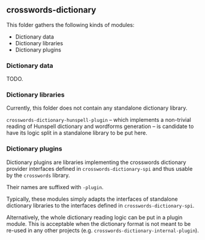 ## crosswords-dictionary

This folder gathers the following kinds of modules:

- Dictionary data
- Dictionary libraries
- Dictionary plugins

### Dictionary data

TODO.

### Dictionary libraries

Currently, this folder does not contain any standalone dictionary library.

`crosswords-dictionary-hunspell-plugin` – which implements a non-trivial reading of Hunspell
dictionary and wordforms generation – is candidate to have its logic split in a standalone
library to be put here.

### Dictionary plugins

Dictionary plugins are libraries implementing the crosswords dictionary provider
interfaces defined in `crosswords-dictionary-spi` and thus usable by the `crosswords` library.

Their names are suffixed with `-plugin`.

Typically, these modules simply adapts the interfaces of standalone dictionary libraries to the
interfaces defined in `crosswords-dictionary-spi`.

Alternatively, the whole dictionary reading logic can be put in a plugin module. This is
acceptable when the dictionary format is not meant to be re-used in any other projects (e.g.
`crosswords-dictionary-internal-plugin`).